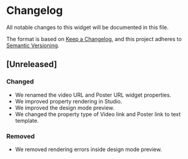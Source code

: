 # Changelog

All notable changes to this widget will be documented in this file.

The format is based on [Keep a Changelog](https://keepachangelog.com/en/1.0.0/), and this project adheres to [Semantic Versioning](https://semver.org/spec/v2.0.0.html).

## [Unreleased]

### Changed

-   We renamed the video URL and Poster URL widget properties.
-   We improved property rendering in Studio.
-   We improved the design mode preview.
-   We changed the property type of Video link and Poster link to text template.

### Removed
-   We removed rendering errors inside design mode preview.
